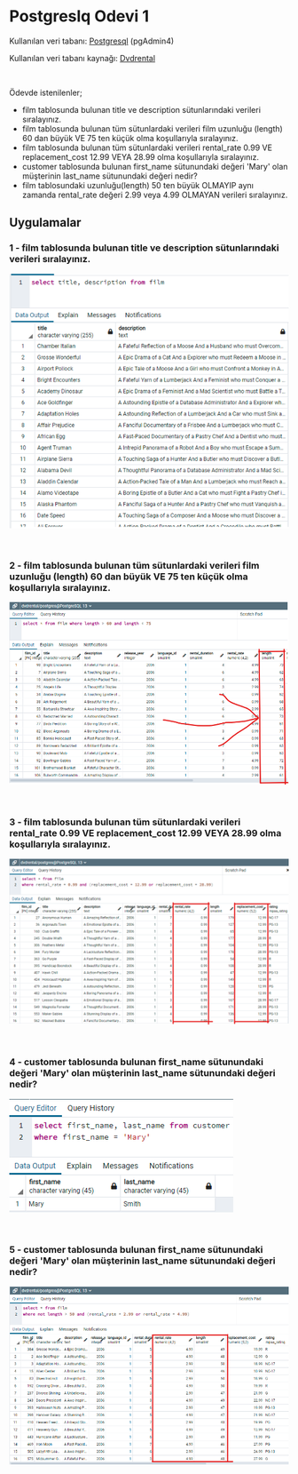 # **Postgreslq Odevi 1**

Kullanılan veri tabanı:  [Postgresql](https://www.postgresql.org/) (pgAdmin4)

Kullanılan veri tabanı kaynağı: [Dvdrental](https://www.postgresqltutorial.com/postgresql-sample-database/)

<br>

Ödevde istenilenler;
* film tablosunda bulunan title ve description sütunlarındaki verileri sıralayınız.
* film tablosunda bulunan tüm sütunlardaki verileri film uzunluğu (length) 60 dan büyük VE 75 ten küçük olma koşullarıyla sıralayınız.
* film tablosunda bulunan tüm sütunlardaki verileri rental_rate 0.99 VE replacement_cost 12.99 VEYA 28.99 olma koşullarıyla sıralayınız.
* customer tablosunda bulunan first_name sütunundaki değeri 'Mary' olan müşterinin last_name sütunundaki değeri nedir?
* film tablosundaki uzunluğu(length) 50 ten büyük OLMAYIP aynı zamanda rental_rate değeri 2.99 veya 4.99 OLMAYAN verileri sıralayınız.

## **Uygulamalar**

### 1 - film tablosunda bulunan title ve description sütunlarındaki verileri sıralayınız.

![PostreSql Ödev 1](https://raw.githubusercontent.com/osmantuysuz/kodluyoruzilkrepo/main/img/sqlOdev1-1.png)

<br>

### 2 - film tablosunda bulunan tüm sütunlardaki verileri film uzunluğu (length) 60 dan büyük VE 75 ten küçük olma koşullarıyla sıralayınız.

![PostreSql Ödev 2](https://raw.githubusercontent.com/osmantuysuz/kodluyoruzilkrepo/main/img/sqlOdev1-2.png)

<br>

### 3 - film tablosunda bulunan tüm sütunlardaki verileri rental_rate 0.99 VE replacement_cost 12.99 VEYA 28.99 olma koşullarıyla sıralayınız.

![PostreSql Ödev 3](https://raw.githubusercontent.com/osmantuysuz/kodluyoruzilkrepo/main/img/sqlOdev1-3.png)

<br>

### 4 - customer tablosunda bulunan first_name sütunundaki değeri 'Mary' olan müşterinin last_name sütunundaki değeri nedir?

![PostreSql Ödev 4](https://raw.githubusercontent.com/osmantuysuz/kodluyoruzilkrepo/main/img/sqlOdev1-4.png)

<br>

### 5 - customer tablosunda bulunan first_name sütunundaki değeri 'Mary' olan müşterinin last_name sütunundaki değeri nedir?

![PostreSql Ödev 5](https://raw.githubusercontent.com/osmantuysuz/kodluyoruzilkrepo/main/img/sqlOdev1-5.png)